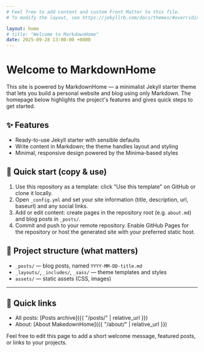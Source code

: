 ```yaml
---
# Feel free to add content and custom Front Matter to this file.
# To modify the layout, see https://jekyllrb.com/docs/themes/#overriding-theme-defaults

layout: home
# title: "Welcome to MarkdownHome"
date: 2025-09-28 13:00:00 +0800
---
```


# Welcome to MarkdownHome

This site is powered by MarkdownHome — a minimalist Jekyll starter theme that lets you build a personal website and blog using only Markdown. The homepage below highlights the project's features and gives quick steps to get started.

## ✨ Features

- Ready-to-use Jekyll starter with sensible defaults
- Write content in Markdown; the theme handles layout and styling
- Minimal, responsive design powered by the Minima-based styles

## 🚀 Quick start (copy & use)

1. Use this repository as a template: click "Use this template" on GitHub or clone it locally.
2. Open `_config.yml` and set your site information (title, description, url, baseurl) and any social links.
3. Add or edit content: create pages in the repository root (e.g. `about.md`) and blog posts in `_posts/`.
4. Commit and push to your remote repository. Enable GitHub Pages for the repository or host the generated site with your preferred static host.

## 📁 Project structure (what matters)

- `_posts/` — blog posts, named `YYYY-MM-DD-title.md`
- `_layouts/`, `_includes/`, `_sass/` — theme templates and styles
- `assets/` — static assets (CSS, images)

---

## 🔗 Quick links

- All posts: [Posts archive]({{ "/posts/" | relative_url }})
- About: [About MakedownHome]({{ "/about/" | relative_url }})

Feel free to edit this page to add a short welcome message, featured posts, or links to your projects.
